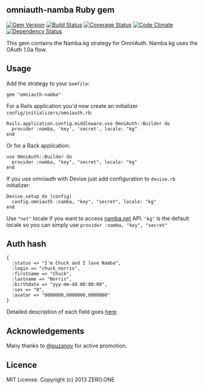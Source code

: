 ## omniauth-namba Ruby gem

[![Gem Version](https://badge.fury.io/rb/omniauth-namba.png)](http://badge.fury.io/rb/omniauth-namba)
[![Build Status](https://secure.travis-ci.org/ZeroOneStudio/omniauth-namba.png)](http://travis-ci.org/ZeroOneStudio/omniauth-namba)
[![Coverage Status](https://coveralls.io/repos/ZeroOneStudio/omniauth-namba/badge.png)](https://coveralls.io/r/ZeroOneStudio/omniauth-namba)
[![Code Climate](https://codeclimate.com/github/ZeroOneStudio/omniauth-namba.png)](https://codeclimate.com/github/ZeroOneStudio/omniauth-namba)
[![Dependency Status](https://gemnasium.com/ZeroOneStudio/omniauth-namba.png)](https://gemnasium.com/ZeroOneStudio/omniauth-namba)

This gem contains the Namba.kg strategy for OmniAuth. Namba.kg uses the OAuth 1.0a flow.

## Usage
Add the strategy to your `Gemfile`:

    gem "omniauth-namba"

For a Rails application you'd now create an initializer `config/initializers/omniauth.rb`:

    Rails.application.config.middleware.use OmniAuth::Builder do
      provider :namba, 'key', 'secret', locale: "kg"
    end

Or for a Rack application:

    use OmniAuth::Builder do
      provider :namba, "key", "secret", locale: "kg"
    end

If you use omniauth with Devise just add configuration to `devise.rb` initializer:
 
    Devise.setup do |config|
      config.omniauth :namba, "key", "secret", locale: "kg"   
    end     

Use `"net"` locale if you want to access [namba.net][] API. `"kg"` is the default locale so you can simply use `provider :namba, "key", "secret"`

[namba.net]: http://www.namba.net

## Auth hash

    {
      :status => "I'm Chuck and I love Namba",
      :login => "chuck_norris",
      :firstname => "Chuck",
      :lastname => "Norris",
      :birthdate => "yyy-mm-dd 00:00:00",
      :sex => "0",
      :avatar => "0000000,0000000,0000000"
    }

Detailed description of each field goes [here][].

[here]: http://dev.namba.kg/api_description.php

## Acknowledgements

Many thanks to [@puzanov][] for active promotion.

[@puzanov]: https://github.com/puzanov

## Licence
MIT License. Copyright (c) 2013 ZERO.ONE

